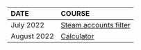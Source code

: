 | DATE        | COURSE                                                                                           |
| :---------- | :----------------------------------------------------------------------------------------------- |
| July 2022   | [Steam accounts filter](https://github.com/glebsuprun/Portfolio/tree/main/steam-accounts-filter) |
| August 2022 | [Сalculator](https://github.com/glebsuprun/Portfolio/tree/main/calculator)                       |
